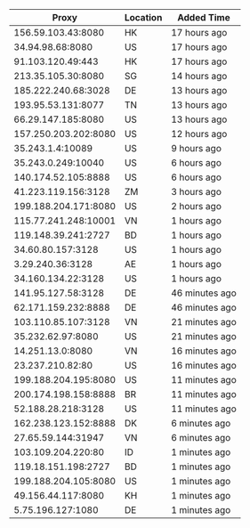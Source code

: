 | Proxy | Location | Added Time |
|---------|----------|------------|
| 156.59.103.43:8080 | HK | 17 hours ago |
| 34.94.98.68:8080 | US | 17 hours ago |
| 91.103.120.49:443 | HK | 17 hours ago |
| 213.35.105.30:8080 | SG | 14 hours ago |
| 185.222.240.68:3028 | DE | 13 hours ago |
| 193.95.53.131:8077 | TN | 13 hours ago |
| 66.29.147.185:8080 | US | 13 hours ago |
| 157.250.203.202:8080 | US | 12 hours ago |
| 35.243.1.4:10089 | US | 9 hours ago |
| 35.243.0.249:10040 | US | 6 hours ago |
| 140.174.52.105:8888 | US | 6 hours ago |
| 41.223.119.156:3128 | ZM | 3 hours ago |
| 199.188.204.171:8080 | US | 2 hours ago |
| 115.77.241.248:10001 | VN | 1 hours ago |
| 119.148.39.241:2727 | BD | 1 hours ago |
| 34.60.80.157:3128 | US | 1 hours ago |
| 3.29.240.36:3128 | AE | 1 hours ago |
| 34.160.134.22:3128 | US | 1 hours ago |
| 141.95.127.58:3128 | DE | 46 minutes ago |
| 62.171.159.232:8888 | DE | 46 minutes ago |
| 103.110.85.107:3128 | VN | 21 minutes ago |
| 35.232.62.97:8080 | US | 21 minutes ago |
| 14.251.13.0:8080 | VN | 16 minutes ago |
| 23.237.210.82:80 | US | 16 minutes ago |
| 199.188.204.195:8080 | US | 11 minutes ago |
| 200.174.198.158:8888 | BR | 11 minutes ago |
| 52.188.28.218:3128 | US | 11 minutes ago |
| 162.238.123.152:8888 | DK | 6 minutes ago |
| 27.65.59.144:31947 | VN | 6 minutes ago |
| 103.109.204.220:80 | ID | 1 minutes ago |
| 119.18.151.198:2727 | BD | 1 minutes ago |
| 199.188.204.105:8080 | US | 1 minutes ago |
| 49.156.44.117:8080 | KH | 1 minutes ago |
| 5.75.196.127:1080 | DE | 1 minutes ago |
